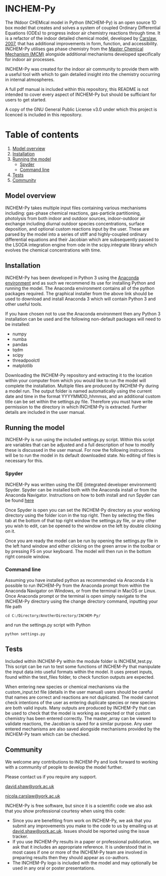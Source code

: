 # INCHEM-Py

The INdoor CHEMical model in Python (INCHEM-Py) is an open source 1D box model that creates and solves a system of coupled Ordinary Differential Equations (ODEs) to progress indoor air chemistry reactions through time. It is a refactor of the indoor detailed chemical model, developed by [Carslaw, 2007](https://doi.org/10.1016/j.atmosenv.2006.09.038), that has additional improvements in form, function, and accessibility. INCHEM-Py utilises gas phase chemistry from the [Master Chemical Mechanism (MCM)](http://mcm.leeds.ac.uk/MCM/) alongside additional mechanisms developed specifically for indoor air processes.

INCHEM-Py was created for the indoor air community to provide them with a useful tool with which to gain detailed insight into the chemistry occurring in internal atmospheres.

A full pdf manual is included within this repository, this README is not intended to cover every aspect of INCHEM-Py but should be sufficiant for users to get started.

A copy of the GNU General Public License v3.0 under which this project is licenced is included in this repository. 

# Table of contents
1. [Model overview](#Model-overview)
2. [Installation](#Installation)
3. [Running the model](#Running-the-model)
	* [Spyder](#Spyder)
	* [Command line](#cmd-line)
5. [Tests](#Tests)
6. [Community](#Community)

## Model overview<a name="Model-overview"></a>

INCHEM-Py takes multiple input files containing various mechanisms including: gas-phase chemical reactions, gas-particle partitioning, photolysis from both indoor and outdoor sources, indoor-outdoor air exchange including diurnal outdoor species concentrations, surface deposition, and optional custom reactions input by the user. These are parsed by the model into a series of stiff and highly-coupled ordinary differential equations and their Jacobian which are subsequently passed to the LSODA integration engine from ode in the scipy.integrate library which evolves the chemical concentrations with time. 

## Installation<a name="Installation"></a>

INCHEM-Py has been developed in Python 3 using the [Anaconda environment](https://www.anaconda.com/products/individual) and as such we recommend its use for installing Python and running the model. The Anaconda environment contains all of the python packages required. The graphical installer from the above link should be used to download and install Anaconda 3 which will contain Python 3 and other useful tools.

If you have chosen not to use the Anaconda environment then any Python 3 installation can be used and the following non-default packages will need to be installed:
* numpy
* numba
* pandas
* tqdm
* scipy
* threadpoolctl
* matplotlib

Downloading the INCHEM-Py repository and extracting it to the location within your computer from which you would like to run the model will complete the installation. Multiple files are produced by INCHEM-Py during a model run. The output folder is named automatically using the current date and time in the format YYYYMMDD_hhmmss, and an additional custom title can be set within the settings.py file. Therefore you must have write permission to the directory in which INCHEM-Py is extracted. Further details are included in the user manual.

## Running the model<a name="Running-the-model"></a>

INCHEM-Py is run using the included settings.py script. Within this script are variables that can be adjusted and a full description of how to modify these is discussed in the user manual. For now the following instructions will be to run the model in its default downloaded state. No editing of files is necessary for this.

### Spyder<a name="Spyder"></a>

INCHEM-Py was written using the IDE (integrated developer environment) Spyder. Spyder can be installed both with the Anaconda install or from the Anaconda Navigator. Instructions on how to both install and run Spyder can be found [here](https://docs.anaconda.com/anaconda/user-guide/getting-started/)

Once Spyder is open you can set the INCHEM-Py directory as your working directory using the folder icon in the top right. Then by selecting the files tab at the bottom of that top right window the settings.py file, or any other you wish to edit, can be opened to the window on the left by double clicking on it.

Once you are ready the model can be run by opening the settings.py file in the left hand window and either clicking on the green arrow in the toolbar or by pressing F5 on your keyboard. The model will then run in the bottom right console window.

### Command line<a name="cmd-line"></a>

Assuming you have installed python as recommended via Anaconda it is possible to run INCHEM-Py from the Anaconda prompt from within the Anaconda Navigator on Windows, or from the terminal in MacOS or Linux. Once Anaconda prompt or the terminal is open simply navigate to the INCHEM-Py directory using the change directory command, inputting your file path

    cd C:/Directory/AnotherDirectory/INCHEM-Py/

and run the settings.py script with Python

    python settings.py

## Tests<a name="Tests"></a>

Included within INCHEM-Py within the module folder is INCHEM_test.py. This script can be run to test some functions of INCHEM-Py that manipulate the input data into useful formats within the model. It uses preset inputs, found within the test_files folder, to check function outputs are expected. 

When entering new species or chemical mechanisms via the custom_input.txt file (details in the user manual) users should be careful that names are correct and reactions are not duplicated. The model cannot check intentions of the user as entering duplicate species or new species are both valid inputs. Many outputs are produced by INCHEM-Py that can be used to check that the model is working as expected or that custom chemistry has been entered correctly. The master_array can be viewed to validate reactions, the Jacobian is saved for a similar purpose. Any user entered mechanisms are also saved alongside mechanisms provided by the INCHEM-Py team which can be checked.

## Community<a name="Community"></a>

We welcome any contributions to INCHEM-Py and look forward to working with a community of people to develop the model further. 

Please contact us if you require any support.

david.shaw@york.ac.uk

nicola.carslaw@york.ac.uk

INCHEM-Py is free software, but since it is a scientific code we also ask that you show professional courtesy when using this code:
* Since you are benefiting from work on INCHEM-Py, we ask that you submit any improvements you make to the code to us by emailing us at david.shaw@york.ac.uk. Issues should be reported using the issue tracker.
* If you use INCHEM-Py results in a paper or professional publication, we ask that it includes an appropriate reference. It is understood that in most cases if one or more of the INCHEM-Py team are involved in preparing results then they should appear as co-authors.
* The INCHEM-Py logo is included with the model and may optionally be used in any oral or poster presentations.
